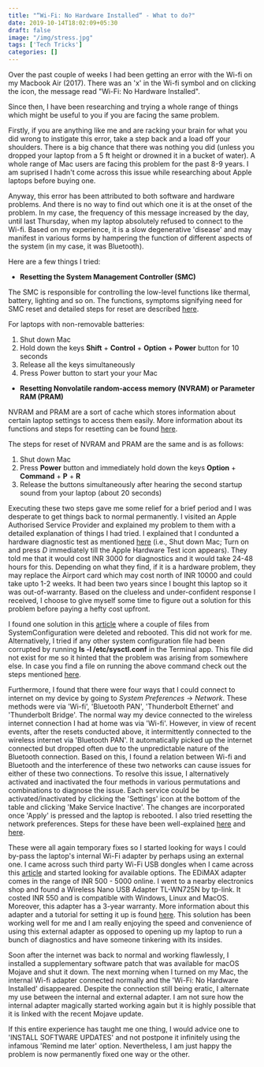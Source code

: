 ```yaml
---
title: "“Wi-Fi: No Hardware Installed“ - What to do?"
date: 2019-10-14T18:02:09+05:30
draft: false
image: "/img/stress.jpg"
tags: ['Tech Tricks']
categories: []
---
```


Over the past couple of weeks I had been getting an error with the Wi-fi on my Macbook Air (2017). There was an 'x' in the Wi-fi symbol and on clicking the icon, the message read "Wi-Fi: No Hardware Installed".

Since then, I have been researching and trying a whole range of things which might be useful to you if you are facing the same problem.

Firstly, if you are anything like me and are racking your brain for what you did wrong to instigate this error, take a step back and a load off your shoulders. There is a big chance that there was nothing you did (unless you dropped your laptop from a 5 ft height or drowned it in a bucket of water). A whole range of Mac users are facing this problem for the past 8-9 years. I am suprised I hadn't come across this issue while researching about Apple laptops before buying one.

Anyway, this error has been attributed to both software and hardware problems. And there is no way to find out which one it is at the onset of the problem. In my case, the frequency of this message increased by the day, until last Thursday, when my laptop absolutely refused to connect to the Wi-fi. Based on my experience, it is a slow degenerative 'disease' and may manifest in various forms by hampering the function of different aspects of the system (in my case, it was Bluetooth). 

Here are a few things I tried: 

* **Resetting the System Management Controller (SMC)**

The SMC is responsible for controlling the low-level functions like thermal, battery, lighting and so on. The functions, symptoms signifying need for SMC reset and detailed steps for reset are described [here](https://support.apple.com/en-in/HT201295).

For laptops with non-removable batteries:

1. Shut down Mac
2. Hold down the keys **Shift** + **Control** + **Option** + **Power** button for 10 seconds
3. Release all the keys simultaneously 
4. Press Power button to start your your Mac


* **Resetting Nonvolatile random-access memory (NVRAM) or Parameter RAM (PRAM)**

NVRAM and PRAM are a sort of cache which stores information about certain laptop settings to access them easily. More information about its functions and steps for resetting can be found [here](https://support.apple.com/en-in/HT204063).

The steps for reset of NVRAM and PRAM are the same and is as follows: 

1. Shut down Mac
2. Press **Power** button and immediately hold down the keys **Option** + **Command** + **P** + **R**
3. Release the buttons simultaneously after hearing the second startup sound from your laptop (about 20 seconds)

Executing these two steps gave me some relief for a brief period and I was desperate to get things back to normal permanently. I visited an Apple Authorised Service Provider and explained my problem to them with a detailed explanation of things I had tried. I explained that I condunted a hardware diagnostic test as mentioned [here](https://support.apple.com/en-in/HT201257) (i.e., Shut down Mac; Turn on and press *D* immediately till the Apple Hardware Test icon appears). They told me that it would cost INR 3000 for diagnostics and it would take 24-48 hours for this. Depending on what they find, if it is a hardware problem, they may replace the Airport card which may cost north of INR 10000 and could take upto 1-2 weeks. It had been two years since I bought this laptop so it was out-of-warranty. Based on the clueless and under-confident response I received, I choose to give myself some time to figure out a solution for this problem before paying a hefty cost upfront.

I found one solution in this [article](https://medium.com/@ArpadKun/os-x-mojave-wifi-no-hardware-installed-69783ee2e180) where a couple of files from SystemConfiguration were deleted and rebooted. This did not work for me. Alternatively, I tried if any other system configuration file had been corrupted by running **ls -l /etc/sysctl.conf** in the Terminal app. This file did not exist for me so it hinted that the problem was arising from somewhere else. In case you find a file on running the above command check out the steps mentioned [here](https://macreports.com/macos-wifi-no-hardware-installed-error-fix/).


Furthermore, I found that there were four ways that I could connect to internet on my device by going to *System Preferences* -> *Network*. These methods were via 'Wi-fi', 'Bluetooth PAN', 'Thunderbolt Ethernet' and 'Thunderbolt Bridge'. The normal way my device connected to the wireless internet connection I had at home was via 'Wi-fi'. However, in view of recent events, after the resets conducted above, it intermittently connected to the wireless internet via 'Bluetooth PAN'. It automatically picked up the internet connected but dropped often due to the unpredictable nature of the Bluetooth connection. Based on this, I found a relation between Wi-fi and Bluetooth and the interference of these two networks can cause issues for either of these two connections. To resolve this issue, I alternatively activated and inactivated the four methods in various permutations and combinations to diagnose the issue. Each service could be activated/inactivated by clicking the 'Settings' icon at the bottom of the table and clicking 'Make Service Inactive'. The changes are incorporated once 'Apply' is pressed and the laptop is rebooted. I also tried resetting the network preferences. Steps for these have been well-explained [here](https://macreports.com/macos-wifi-no-hardware-installed-error-fix/) and [here](https://www.chriswrites.com/how-to-fix-wifi-connection-problems-in-mac-os-x-lion/). 

These were all again temporary fixes so I started looking for ways I could by-pass the laptop's internal Wi-Fi adapter by perhaps using an external one. I came across such third party Wi-Fi USB dongles when I came across this [article](https://www.macworld.com/article/3187363/edimax-ac1200-dual-band-wi-fi-usb-adapter-review-solve-your-macs-broken-wi-fi-hardware-problem.html) and started looking for available options. The EDiMAX adapter comes in the range of INR 500 - 5000 online. I went to a nearby electronics shop and found a Wireless Nano USB Adapter TL-WN725N by tp-link. It costed INR 550 and is compatible with Windows, Linux and MacOS. Moreover, this adapter has a 3-year warranty. More information about this adapter and a tutorial for setting it up is found [here](https://www.techsupportall.com/tp-link-150mbps-wireless-n-nano-usb-adapter-driver-download-tl-wn725n/). This solution has been working well for me and I am really enjoying the speed and convenience of using this external adapter as opposed to opening up my laptop to run a bunch of diagnostics and have someone tinkering with its insides.

Soon after the internet was back to normal and working flawlessly, I installed a supplementary software patch that was available for macOS Mojave and shut it down. The next morning when I turned on my Mac, the internal Wi-fi adapter connected normally and the 'Wi-Fi: No Hardware Installed' disappeared. Despite the connection still being eratic, I alternate my use between the internal and external adapter. I am not sure how the internal adapter magically started working again but it is highly possible that it is linked with the recent Mojave update. 

If this entire experience has taught me one thing, I would advice one to 'INSTALL SOFTWARE UPDATES' and not postpone it infinitely using the infamous 'Remind me later' option. Nevertheless, I am just happy the problem is now permanently fixed one way or the other.